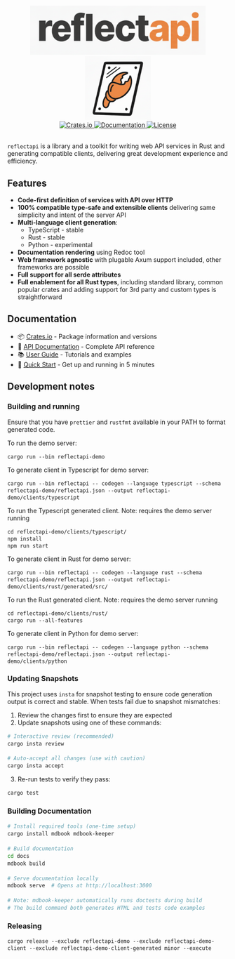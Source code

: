 <div align="center">
  <img src=".github/reflectapi-text.png" alt="reflectapi" width="400">
  <br>
  <img src=".github/reflectapi-logo.png" alt="reflectapi logo" width="150">
</div>

<div align="center">
  <a href="https://crates.io/crates/reflectapi">
    <img src="https://img.shields.io/crates/v/reflectapi.svg" alt="Crates.io">
  </a>
  <a href="https://docs.rs/reflectapi">
    <img src="https://docs.rs/reflectapi/badge.svg" alt="Documentation">
  </a>
  <a href="https://github.com/thepartly/reflectapi/blob/main/LICENSE">
    <img src="https://img.shields.io/badge/license-MIT-blue.svg" alt="License">
  </a>
</div>

<br>

`reflectapi` is a library and a toolkit for writing web API services in Rust and generating compatible clients, delivering great development experience and efficiency.

## Features

- **Code-first definition of services with API over HTTP**
- **100% compatible type-safe and extensible clients** delivering same simplicity and intent of the server API
- **Multi-language client generation**:
  - TypeScript - stable
  - Rust - stable
  - Python - experimental
- **Documentation rendering** using Redoc tool
- **Web framework agnostic** with plugable Axum support included, other frameworks are possible
- **Full support for all serde attributes**
- **Full enablement for all Rust types**, including standard library, common popular crates and adding support for 3rd party and custom types is straightforward

## Documentation

- 📦 [Crates.io](https://crates.io/crates/reflectapi) - Package information and versions
- 📖 [API Documentation](https://docs.rs/reflectapi) - Complete API reference  
- 📚 [User Guide](https://reflectapi.partly.workers.dev/) - Tutorials and examples
- 🚀 [Quick Start](https://reflectapi.partly.workers.dev/getting-started/quick-start.html) - Get up and running in 5 minutes

## Development notes

### Building and running

Ensure that you have `prettier` and `rustfmt` available in your PATH to format generated code.

To run the demo server:

```
cargo run --bin reflectapi-demo
```

To generate client in Typescript for demo server:

```
cargo run --bin reflectapi -- codegen --language typescript --schema reflectapi-demo/reflectapi.json --output reflectapi-demo/clients/typescript
```

To run the Typescript generated client. Note: requires the demo server running

```
cd reflectapi-demo/clients/typescript/
npm install
npm run start
```

To generate client in Rust for demo server:

```
cargo run --bin reflectapi -- codegen --language rust --schema reflectapi-demo/reflectapi.json --output reflectapi-demo/clients/rust/generated/src/
```

To run the Rust generated client. Note: requires the demo server running

```
cd reflectapi-demo/clients/rust/
cargo run --all-features
```


To generate client in Python for demo server:

```
cargo run --bin reflectapi -- codegen --language python --schema reflectapi-demo/reflectapi.json --output reflectapi-demo/clients/python
```

### Updating Snapshots

This project uses `insta` for snapshot testing to ensure code generation output is correct and stable. When tests fail due to snapshot mismatches:

1. Review the changes first to ensure they are expected
2. Update snapshots using one of these commands:

```bash
# Interactive review (recommended)
cargo insta review

# Auto-accept all changes (use with caution)
cargo insta accept
```

3. Re-run tests to verify they pass:

```bash
cargo test
```

### Building Documentation

```bash
# Install required tools (one-time setup)
cargo install mdbook mdbook-keeper

# Build documentation
cd docs
mdbook build

# Serve documentation locally
mdbook serve  # Opens at http://localhost:3000

# Note: mdbook-keeper automatically runs doctests during build
# The build command both generates HTML and tests code examples
```

### Releasing

```
cargo release --exclude reflectapi-demo --exclude reflectapi-demo-client --exclude reflectapi-demo-client-generated minor --execute
```
